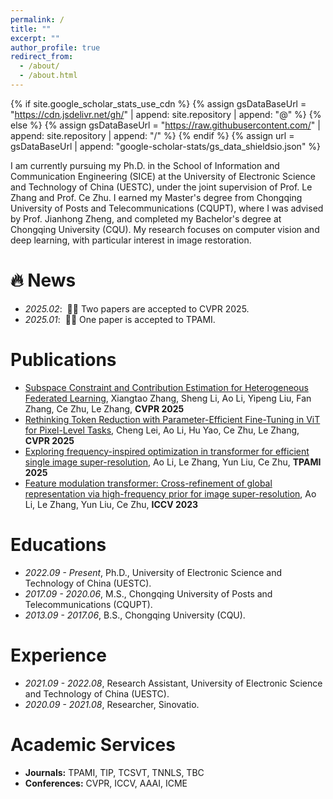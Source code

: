 ```yaml
---
permalink: /
title: ""
excerpt: ""
author_profile: true
redirect_from: 
  - /about/
  - /about.html
---
```


{% if site.google_scholar_stats_use_cdn %}
{% assign gsDataBaseUrl = "https://cdn.jsdelivr.net/gh/" | append: site.repository | append: "@" %}
{% else %}
{% assign gsDataBaseUrl = "https://raw.githubusercontent.com/" | append: site.repository | append: "/" %}
{% endif %}
{% assign url = gsDataBaseUrl | append: "google-scholar-stats/gs_data_shieldsio.json" %}

<span class='anchor' id='about-me'></span>

I am currently pursuing my Ph.D. in the School of Information and Communication Engineering (SICE) at the University of Electronic Science and Technology of China (UESTC), under the joint supervision of Prof. Le Zhang and Prof. Ce Zhu. I earned my Master's degree from Chongqing University of Posts and Telecommunications (CQUPT), where I was advised by Prof. Jianhong Zheng, and completed my Bachelor's degree at Chongqing University (CQU). My research focuses on computer vision and deep learning, with particular interest in image restoration.

# 🔥 News
- *2025.02*: &nbsp;🎉🎉 Two papers are accepted to CVPR 2025. 
- *2025.01*: &nbsp;🎉🎉 One paper is accepted to TPAMI. 

# Publications 
- [Subspace Constraint and Contribution Estimation for Heterogeneous Federated Learning](https://github.com/AVC2-UESTC/FedSCE), Xiangtao Zhang, Sheng Li, Ao Li, Yipeng Liu, Fan Zhang, Ce Zhu, Le Zhang, **CVPR 2025**
- [Rethinking Token Reduction with Parameter-Efficient Fine-Tuning in ViT for Pixel-Level Tasks](https://github.com/AVC2-UESTC/DAR-TR-PEFT), Cheng Lei, Ao Li, Hu Yao, Ce Zhu, Le Zhang, **CVPR 2025**
- [Exploring frequency-inspired optimization in transformer for efficient single image super-resolution](https://github.com/AVC2-UESTC/Frequency-Inspired-Optimization-for-EfficientSR), Ao Li, Le Zhang, Yun Liu, Ce Zhu, **TPAMI 2025**
- [Feature modulation transformer: Cross-refinement of global representation via high-frequency prior for image super-resolution](https://github.com/AVC2-UESTC/CRAFT-SR), Ao Li, Le Zhang, Yun Liu, Ce Zhu, **ICCV 2023**

# Educations
- *2022.09 - Present*, Ph.D., University of Electronic Science and Technology of China (UESTC).  
- *2017.09 - 2020.06*, M.S., Chongqing University of Posts and Telecommunications (CQUPT).  
- *2013.09 - 2017.06*, B.S., Chongqing University (CQU). 

# Experience
- *2021.09 - 2022.08*, Research Assistant, University of Electronic Science and Technology of China (UESTC).  
- *2020.09 - 2021.08*, Researcher, Sinovatio.  

# Academic Services
- **Journals:** TPAMI, TIP, TCSVT, TNNLS, TBC
- **Conferences:** CVPR, ICCV, AAAI, ICME
